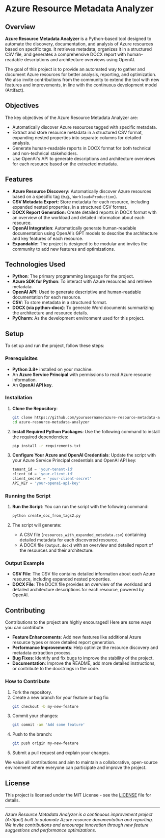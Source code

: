 # Azure Resource Metadata Analyzer

## Overview

**Azure Resource Metadata Analyzer** is a Python-based tool designed to automate the discovery, documentation, and analysis of Azure resources based on specific tags. It retrieves metadata, organizes it in a structured CSV file, and generates a comprehensive DOCX report with human-readable descriptions and architecture overviews using OpenAI.

The goal of this project is to provide an automated way to gather and document Azure resources for better analysis, reporting, and optimization. We also invite contributions from the community to extend the tool with new features and improvements, in line with the continuous development model (Artifact).

## Objectives

The key objectives of the Azure Resource Metadata Analyzer are:
- Automatically discover Azure resources tagged with specific metadata.
- Extract and store resource metadata in a structured CSV format, expanding nested properties into separate columns for detailed analysis.
- Generate human-readable reports in DOCX format for both technical and non-technical stakeholders.
- Use OpenAI's API to generate descriptions and architecture overviews for each resource based on the extracted metadata.

## Features

- **Azure Resource Discovery:** Automatically discover Azure resources based on a specific tag (e.g., `Workload=Production`).
- **CSV Metadata Export:** Store metadata for each resource, including expanded nested properties, in a structured CSV format.
- **DOCX Report Generation:** Create detailed reports in DOCX format with an overview of the workload and detailed information about each resource.
- **OpenAI Integration:** Automatically generate human-readable documentation using OpenAI’s GPT models to describe the architecture and key features of each resource.
- **Expandable:** The project is designed to be modular and invites the community to add new features and optimizations.

## Technologies Used

- **Python**: The primary programming language for the project.
- **Azure SDK for Python**: To interact with Azure resources and retrieve metadata.
- **OpenAI API**: Used to generate descriptive and human-readable documentation for each resource.
- **CSV**: To store metadata in a structured format.
- **DOCX (via python-docx)**: To generate Word documents summarizing the architecture and resource details.
- **PyCharm**: As the development environment used for this project.

## Setup

To set up and run the project, follow these steps:

### Prerequisites

- **Python 3.8+** installed on your machine.
- An **Azure Service Principal** with permissions to read Azure resource information.
- An **OpenAI API key**.

### Installation

1. **Clone the Repository**:
    ```bash
    git clone https://github.com/yourusername/azure-resource-metadata-analyzer.git
    cd azure-resource-metadata-analyzer
    ```

2. **Install Required Python Packages**:
    Use the following command to install the required dependencies:
    ```bash
    pip install -r requirements.txt
    ```

3. **Configure Your Azure and OpenAI Credentials**:
    Update the script with your Azure Service Principal credentials and OpenAI API key:
    ```python
    tenant_id = 'your-tenant-id'
    client_id = 'your-client-id'
    client_secret = 'your-client-secret'
    API_KEY = 'your-openai-api-key'
    ```

### Running the Script

1. **Run the Script**:
    You can run the script with the following command:
    ```bash
    python create_doc_from_tags2.py
    ```

2. The script will generate:
   - A CSV file (`resources_with_expanded_metadata.csv`) containing detailed metadata for each discovered resource.
   - A DOCX file (`Output.docx`) with an overview and detailed report of the resources and their architecture.

### Output Example

- **CSV File**: The CSV file contains detailed information about each Azure resource, including expanded nested properties.
- **DOCX File**: The DOCX file provides an overview of the workload and detailed architecture descriptions for each resource, powered by OpenAI.

## Contributing

Contributions to the project are highly encouraged! Here are some ways you can contribute:
- **Feature Enhancements**: Add new features like additional Azure resource types or more detailed report generation.
- **Performance Improvements**: Help optimize the resource discovery and metadata extraction process.
- **Bug Fixes**: Identify and fix bugs to improve the stability of the project.
- **Documentation**: Improve the README, add more detailed instructions, or contribute to the docstrings in the code.

### How to Contribute

1. Fork the repository.
2. Create a new branch for your feature or bug fix:
    ```bash
    git checkout -b my-new-feature
    ```
3. Commit your changes:
    ```bash
    git commit -am 'Add some feature'
    ```
4. Push to the branch:
    ```bash
    git push origin my-new-feature
    ```
5. Submit a pull request and explain your changes.

We value all contributions and aim to maintain a collaborative, open-source environment where everyone can participate and improve the project.

## License

This project is licensed under the MIT License - see the [LICENSE](LICENSE) file for details.

---

*Azure Resource Metadata Analyzer is a continuous improvement project (Artifact) built to automate Azure resource documentation and reporting. We invite contributions and encourage innovation through new feature suggestions and performance optimizations.*


